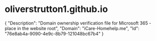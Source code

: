 # oliverstrutton1.github.io
﻿{
  "Description": "Domain ownership verification file for Microsoft 365 - place in the website root",
  "Domain": "iCare-Homehelp.me",
  "Id": "76e8ab4a-9090-4e9c-8b79-121048bc67b4"
}
